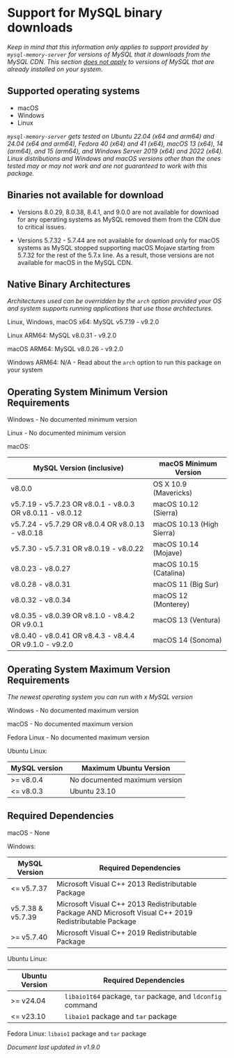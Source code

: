 # Support for MySQL binary downloads

*Keep in mind that this information only applies to support provided by ```mysql-memory-server``` for versions of MySQL that it downloads from the MySQL CDN. This section <ins>does not apply</ins> to versions of MySQL that are already installed on your system.*

## Supported operating systems

- macOS
- Windows
- Linux

*```mysql-memory-server``` gets tested on Ubuntu 22.04 (x64 and arm64) and 24.04 (x64 and arm64), Fedora 40 (x64) and 41 (x64), macOS 13 (x64), 14 (arm64), and 15 (arm64), and Windows Server 2019 (x64) and 2022 (x64). Linux distributions and Windows and macOS versions other than the ones tested may or may not work and are not guaranteed to work with this package.*

## Binaries not available for download

- Versions 8.0.29, 8.0.38, 8.4.1, and 9.0.0 are not available for download for any operating systems as MySQL removed them from the CDN due to critical issues.

- Versions 5.7.32 - 5.7.44 are not available for download only for macOS systems as MySQL stopped supporting macOS Mojave starting from 5.7.32 for the rest of the 5.7.x line. As a result, those versions are not available for macOS in the MySQL CDN.

## Native Binary Architectures

*Architectures used can be overridden by the ```arch``` option provided your OS and system supports running applications that use those architectures.*

Linux, Windows, macOS x64: MySQL v5.7.19 - v9.2.0

Linux ARM64: MySQL v8.0.31 - v9.2.0

macOS ARM64: MySQL v8.0.26 - v9.2.0

Windows ARM64: N/A - Read about the ```arch``` option to run this package on your system

## Operating System Minimum Version Requirements

Windows - No documented minimum version

Linux - No documented minimum version

macOS:

| MySQL Version (inclusive) | macOS Minimum Version |
|--|--|
| v8.0.0 | OS X 10.9 (Mavericks) |
| v5.7.19 - v5.7.23 OR v8.0.1 - v8.0.3 OR v8.0.11 - v8.0.12  | macOS 10.12 (Sierra) |
| v5.7.24 - v5.7.29 OR v8.0.4 OR v8.0.13 - v8.0.18 | macOS 10.13 (High Sierra) |
| v5.7.30 - v5.7.31 OR v8.0.19 - v8.0.22 | macOS 10.14 (Mojave) |
| v8.0.23 - v8.0.27 | macOS 10.15 (Catalina) |
| v8.0.28 - v8.0.31 | macOS 11 (Big Sur) |
| v8.0.32 - v8.0.34 | macOS 12 (Monterey) |
| v8.0.35 - v8.0.39 OR v8.1.0 - v8.4.2 OR v9.0.1 | macOS 13 (Ventura) |
| v8.0.40 - v8.0.41 OR v8.4.3 - v8.4.4 OR v9.1.0 - v9.2.0 | macOS 14 (Sonoma) |

## Operating System Maximum Version Requirements

*The newest operating system you can run with x MySQL version*

Windows - No documented maximum version

macOS - No documented maximum version

Fedora Linux - No documented maximum version

Ubuntu Linux:

| MySQL version | Maximum Ubuntu Version |
|--|--|
| >= v8.0.4 | No documented maximum version |
| <= v8.0.3 | Ubuntu 23.10 |

## Required Dependencies

macOS - None

Windows:

| MySQL Version | Required Dependencies |
|--|--|
| <= v5.7.37 | Microsoft Visual C++ 2013 Redistributable Package |
| v5.7.38 & v5.7.39 | Microsoft Visual C++ 2013 Redistributable Package AND Microsoft Visual C++ 2019 Redistributable Package|
| >= v5.7.40 | Microsoft Visual C++ 2019 Redistributable Package |

Ubuntu Linux:

| Ubuntu Version | Required Dependencies |
|--|--|
| >= v24.04 | ```libaio1t64``` package, ```tar``` package, and ```ldconfig``` command |
| <= v23.10 | ```libaio1``` package and ```tar``` package |

Fedora Linux: ```libaio1``` package and ```tar``` package

*Document last updated in v1.9.0*